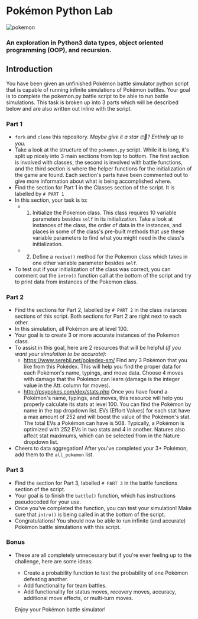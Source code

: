 # Pokémon Python Lab
<div>
  <img src="https://wallpapercave.com/wp/d4emJ2t.jpg" alt="pokemon" />
</div>

### An exploration in Python3 data types, object oriented programming (OOP), and recursion.

## Introduction
You have been given an unfinished Pokémon battle simulator python script that is capable of running infinite simulations of Pokémon battles. Your goal is to complete the pokemon.py battle script to be able to run battle simulations. This task is broken up into 3 parts which will be described below and are also written out inline with the script.  

### Part 1
- `fork` and `clone` this repository. _Maybe give it a star 🙄🤞? Entirely up to you._
- Take a look at the structure of the `pokemon.py` script. While it is long, it's split up nicely into 3 main sections from top to bottom. The first section is involved with classes, the second is involved with battle functions, and the third section is where the helper functions for the initialization of the game are found. Each section's parts have been commented out to give more information about what is being accomplished where.
- Find the section for Part 1 in the Classes section of the script. It is labelled by `# PART 1`
- In this section, your task is to:
  - 1. Initialize the Pokemon class. This class requires 10 variable parameters besides `self` in its initialization. Take a look at instances of the class, the order of data in the instances, and places in some of the class's pre-built methods that use these variable parameters to find what you might need in the class's initialization.
  - 2. Define a `revive()` method for the Pokemon class which takes in one other variable parameter besides `self`.
- To test out if your initialization of the class was correct, you can comment out the `intro()` function call at the bottom of the script and try to print data from instances of the Pokemon class.

### Part 2
- Find the sections for Part 2, labelled by `# PART 2` in the class instances sections of this script. Both sections for Part 2 are right next to each other.
- In this simulation, all Pokémon are at level 100.
- Your goal is to create 3 or more accurate instances of the Pokemon class.
- To assist in this goal, here are 2 resources that will be helpful _(if you want your simulation to be accurate)_:
  - https://www.serebii.net/pokedex-sm/ Find any 3 Pokémon that you like from this Pokédex. This will help you find the proper data for each Pokémon's name, typings, and move data. Choose 4 moves with damage that the Pokémon can learn (damage is the integer value in the Att. column for moves).
  - http://psypokes.com/dex/stats.php Once you have found a Pokémon's name, typings, and moves, this resource will help you properly calculate its stats at level 100. You can find the Pokémon by name in the top dropdown list. EVs (Effort Values) for each stat have a max amount of 252 and will boost the value of the Pokémon's stat. The total EVs a Pokémon can have is 508. Typically, a Pokémon is optimized with 252 EVs in two stats and 4 in another. Natures also affect stat maximums, which can be selected from in the Nature dropdown list.
 - Cheers to data aggregation! After you've completed your 3+ Pokémon, add them to the `all_pokemon` list. 
 
### Part 3
- Find the section for Part 3, labelled `# PART 3` in the battle functions section of the script.
- Your goal is to finish the `battle()` function, which has instructions pseudocoded for your use.
- Once you've completed the function, you can test your simulation! Make sure that `intro()` is being called in at the bottom of the script.
- Congratulations! You should now be able to run infinite (and accurate) Pokémon battle simulations with this script. 

### Bonus
- These are all completely unnecessary but if you're ever feeling up to the challenge, here are some ideas:
  - Create a probability function to test the probability of one Pokémon defeating another.
  - Add functionality for team battles.
  - Add functionality for status moves, recovery moves, accuracy, additional move effects, or multi-turn moves. 
  
  Enjoy your Pokémon battle simulator!
